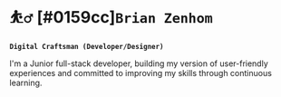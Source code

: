 # ⛹️‍♂️ [#0159cc]```Brian Zenhom```

**`Digital Craftsman (Developer/Designer)`**

I'm a Junior full-stack developer, building my version of user-friendly experiences and committed to improving my skills through continuous learning.

